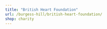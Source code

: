 ```yaml
---
title: "British Heart Foundation"
url: /burgess-hill/british-heart-foundation/
shop: charity
---
```

